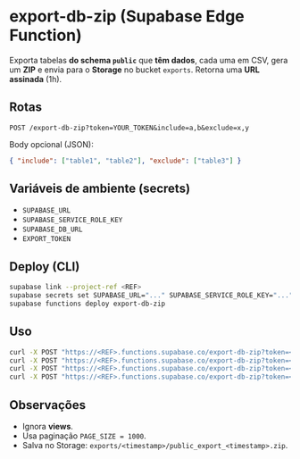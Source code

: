 # export-db-zip (Supabase Edge Function)

Exporta tabelas **do schema `public`** que **têm dados**, cada uma em CSV, gera um **ZIP** e envia para o **Storage** no bucket `exports`. Retorna uma **URL assinada** (1h).

## Rotas
`POST /export-db-zip?token=YOUR_TOKEN&include=a,b&exclude=x,y`

Body opcional (JSON):
```json
{ "include": ["table1", "table2"], "exclude": ["table3"] }
```

## Variáveis de ambiente (secrets)
- `SUPABASE_URL`
- `SUPABASE_SERVICE_ROLE_KEY`
- `SUPABASE_DB_URL`
- `EXPORT_TOKEN`

## Deploy (CLI)
```bash
supabase link --project-ref <REF>
supabase secrets set SUPABASE_URL="..." SUPABASE_SERVICE_ROLE_KEY="..." SUPABASE_DB_URL="..." EXPORT_TOKEN="..."
supabase functions deploy export-db-zip
```

## Uso
```bash
curl -X POST "https://<REF>.functions.supabase.co/export-db-zip?token=<TOKEN>"
curl -X POST "https://<REF>.functions.supabase.co/export-db-zip?token=<TOKEN>&include=orders,customers"
curl -X POST "https://<REF>.functions.supabase.co/export-db-zip?token=<TOKEN>&exclude=logs,temp_table"
curl -X POST "https://<REF>.functions.supabase.co/export-db-zip?token=<TOKEN>" -H "content-type: application/json" -d '{"include":["orders"],"exclude":["logs"]}'
```

## Observações
- Ignora **views**.
- Usa paginação `PAGE_SIZE = 1000`.
- Salva no Storage: `exports/<timestamp>/public_export_<timestamp>.zip`.
